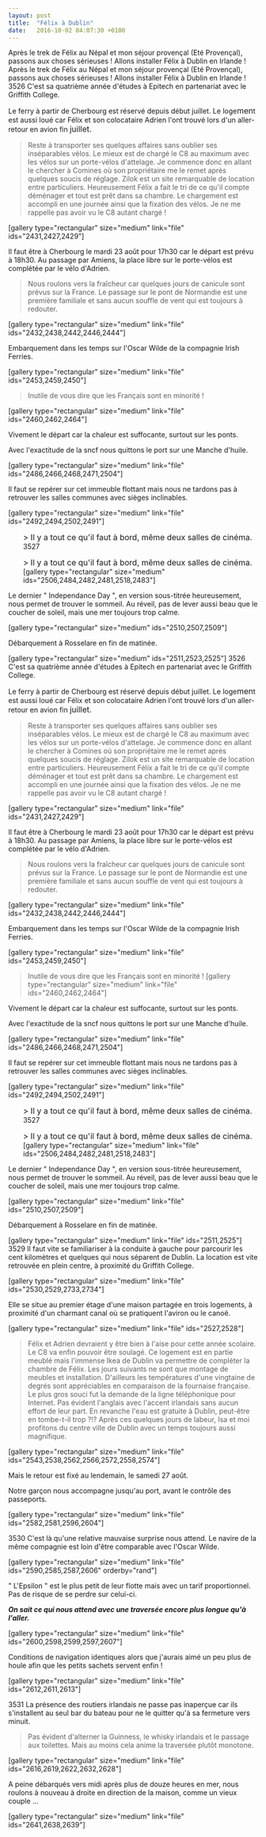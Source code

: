 ```yaml
---
layout: post
title:  "Félix à Dublin"
date:   2016-10-02 04:07:30 +0100
---
```

Après le trek de Félix au Népal et mon séjour provençal (Eté Provençal), passons aux choses sérieuses ! Allons installer Félix à Dublin en Irlande !
Après le trek de Félix au Népal et mon séjour provençal (Eté Provençal), passons aux choses sérieuses ! Allons installer Félix à Dublin en Irlande !
3526
C'est sa quatrième année d'études à Epitech en partenariat avec le Griffith College.

Le ferry à partir de Cherbourg est réservé depuis début juillet.
Le loge<span style="font-size: 12pt;">men</span>t est aussi loué car Félix et son colocataire Adrien l'ont trouvé lors d'un aller-retour en avion fin <span style="font-size: 12pt;">juillet.</span>
> Reste à transporter ses quelques affaires sans oublier ses inséparables vélos.
Le mieux est de chargé le C8 au maximum avec les vélos sur un porte-vélos d'attelage.
Je commence donc en allant le chercher à Comines où son propriétaire me le remet après quelques soucis de réglage.
Zilok est un site remarquable de location entre particuliers.
Heureusement Félix a fait le tri de ce qu'il compte déménager et tout est prêt dans sa chambre.
> Le chargement est accompli en une journée ainsi que la fixation des vélos.
Je ne me rappelle pas avoir vu le C8 autant chargé !

[gallery type="rectangular" size="medium" link="file" ids="2431,2427,2429"]

Il faut être à Cherbourg le mardi 23 août pour 17h30 car le départ est prévu à 18h30.
Au passage par Amiens, la place libre sur le porte-vélos est complétée par le vélo d'Adrien.
> Nous roulons vers la fraîcheur car quelques jours de canicule sont prévus sur la France.
Le passage sur le pont de Normandie est une première familiale et sans aucun souffle de vent qui est toujours à redouter.

[gallery type="rectangular" size="medium" link="file" ids="2432,2438,2442,2446,2444"]

Embarquement dans les temps sur l'Oscar Wilde de la compagnie Irish Ferries.

[gallery type="rectangular" size="medium" link="file" ids="2453,2459,2450"]
<blockquote>Inutile de vous dire que les Français sont en minorité !</blockquote>
[gallery type="rectangular" size="medium" link="file" ids="2460,2462,2464"]

Vivement le départ car la chaleur est suffocante, surtout sur les ponts.

Avec l'exactitude de la sncf nous quittons le port sur une Manche d'huile.

[gallery type="rectangular" size="medium" link="file" ids="2486,2466,2468,2471,2504"]

Il faut se repérer sur cet immeuble flottant mais nous ne tardons pas à retrouver les salles communes avec sièges inclinables.

[gallery type="rectangular" size="medium" link="file" ids="2492,2494,2502,2491"]
<p style="padding-left: 30px;"><span style="font-size: 12pt;">> Il y a tout ce qu'il faut à bord, même deux salles de cinéma.</span>
3527
<p style="padding-left: 30px;"><span style="font-size: 12pt;">> Il y a tout ce qu'il faut à bord, même deux salles de cinéma.</span>
[gallery type="rectangular" size="medium" ids="2506,2484,2482,2481,2518,2483"]

Le dernier " Independance Day ", en version sous-titrée heureusement, nous permet de trouver le sommeil.
Au réveil, pas de lever aussi beau que le coucher de soleil, mais une mer toujours trop calme.

[gallery type="rectangular" size="medium" ids="2510,2507,2509"]

Débarquement à Rosselare en fin de matinée.

[gallery type="rectangular" size="medium" ids="2511,2523,2525"]
3526
C'est sa quatrième année d'études à Epitech en partenariat avec le Griffith College.

Le ferry à partir de Cherbourg est réservé depuis début juillet.
Le loge<span style="font-size: 12pt;">men</span>t est aussi loué car Félix et son colocataire Adrien l'ont trouvé lors d'un aller-retour en avion fin <span style="font-size: 12pt;">juillet.</span>
> Reste à transporter ses quelques affaires sans oublier ses inséparables vélos.
Le mieux est de chargé le C8 au maximum avec les vélos sur un porte-vélos d'attelage.
Je commence donc en allant le chercher à Comines où son propriétaire me le remet après quelques soucis de réglage.
Zilok est un site remarquable de location entre particuliers.
Heureusement Félix a fait le tri de ce qu'il compte déménager et tout est prêt dans sa chambre.
> Le chargement est accompli en une journée ainsi que la fixation des vélos.
Je ne me rappelle pas avoir vu le C8 autant chargé !

[gallery type="rectangular" size="medium" link="file" ids="2431,2427,2429"]

Il faut être à Cherbourg le mardi 23 août pour 17h30 car le départ est prévu à 18h30.
Au passage par Amiens, la place libre sur le porte-vélos est complétée par le vélo d'Adrien.
> Nous roulons vers la fraîcheur car quelques jours de canicule sont prévus sur la France.
Le passage sur le pont de Normandie est une première familiale et sans aucun souffle de vent qui est toujours à redouter.

[gallery type="rectangular" size="medium" link="file" ids="2432,2438,2442,2446,2444"]

Embarquement dans les temps sur l'Oscar Wilde de la compagnie Irish Ferries.

[gallery type="rectangular" size="medium" link="file" ids="2453,2459,2450"]
> Inutile de vous dire que les Français sont en minorité !
[gallery type="rectangular" size="medium" link="file" ids="2460,2462,2464"]

Vivement le départ car la chaleur est suffocante, surtout sur les ponts.

Avec l'exactitude de la sncf nous quittons le port sur une Manche d'huile.

[gallery type="rectangular" size="medium" link="file" ids="2486,2466,2468,2471,2504"]

Il faut se repérer sur cet immeuble flottant mais nous ne tardons pas à retrouver les salles communes avec sièges inclinables.

[gallery type="rectangular" size="medium" link="file" ids="2492,2494,2502,2491"]
<p style="padding-left: 30px;"><span style="font-size: 12pt;">> Il y a tout ce qu'il faut à bord, même deux salles de cinéma.</span>
3527
<p style="padding-left: 30px;"><span style="font-size: 12pt;">> Il y a tout ce qu'il faut à bord, même deux salles de cinéma.</span>
[gallery type="rectangular" size="medium" link="file" ids="2506,2484,2482,2481,2518,2483"]

Le dernier " Independance Day ", en version sous-titrée heureusement, nous permet de trouver le sommeil.
Au réveil, pas de lever aussi beau que le coucher de soleil, mais une mer toujours trop calme.

[gallery type="rectangular" size="medium" link="file" ids="2510,2507,2509"]

Débarquement à Rosselare en fin de matinée.

[gallery type="rectangular" size="medium" link="file" ids="2511,2525"]
3529
Il faut vite se familiariser à la conduite à gauche pour parcourir les cent kilomètres et quelques qui nous séparent de Dublin.
La location est vite retrouvée en plein centre, à proximité du Griffith College.

[gallery type="rectangular" size="medium" link="file" ids="2530,2529,2733,2734"]

Elle se situe au premier étage d'une maison partagée en trois logements, à proximité d'un charmant canal où se pratiquent l'aviron ou le canoë.

[gallery type="rectangular" size="medium" link="file" ids="2527,2528"]
> Félix et Adrien devraient y être bien à l'aise pour cette année scolaire.
Le C8 va enfin pouvoir être soulagé.
Ce logement est en partie meublé mais l'immense Ikea de Dublin va permettre de compléter la chambre de Félix.
Les jours suivants ne sont que montage de meubles et installation.
D'ailleurs les températures d'une vingtaine de degrés sont appréciables en comparaison de la fournaise française.
Le plus gros souci fut la demande de la ligne téléphonique pour Internet.
Pas évident l'anglais avec l'accent irlandais sans aucun effort de leur part.
> En revanche l'eau est gratuite à Dublin, peut-être en tombe-t-il trop ?!?
Après ces quelques jours de labeur, Isa et moi profitons du centre ville de Dublin avec un temps toujours aussi magnifique.

[gallery type="rectangular" size="medium" link="file" ids="2543,2538,2562,2566,2572,2558,2574"]

Mais le retour est fixé au lendemain, le samedi 27 août.

Notre garçon nous accompagne jusqu'au port, avant le contrôle des passeports.

[gallery type="rectangular" size="medium" link="file" ids="2582,2581,2596,2604"]


3530
C'est là qu'une relative mauvaise surprise nous attend.
Le navire de la même compagnie est loin d'être comparable avec l'Oscar Wilde.

[gallery type="rectangular" size="medium" link="file" ids="2590,2585,2587,2606" orderby="rand"]

" L'Epsilon " est le plus petit de leur flotte mais avec un tarif proportionnel.
Pas de risque de se perdre sur celui-ci.

<strong><em>On sait ce qui nous attend avec une traversée encore plus longue qu'à l'aller.</em></strong>

[gallery type="rectangular" size="medium" link="file" ids="2600,2598,2599,2597,2607"]

Conditions de navigation identiques alors que j'aurais aimé un peu plus de houle afin que les petits sachets servent enfin !

[gallery type="rectangular" size="medium" link="file" ids="2612,2611,2613"]


3531
La présence des routiers irlandais ne passe pas inaperçue car ils s'installent au seul bar du bateau pour ne le quitter qu'à sa fermeture vers minuit.
> Pas évident d'alterner la Guinness, le whisky irlandais et le passage aux toilettes.
Mais au moins cela anime la traversée plutôt monotone.

[gallery type="rectangular" size="medium" link="file" ids="2616,2619,2622,2632,2628"]

A peine débarqués vers midi après plus de douze heures en mer, nous roulons à nouveau à droite en direction de la maison, comme un vieux couple ...

[gallery type="rectangular" size="medium" link="file" ids="2641,2638,2639"]


